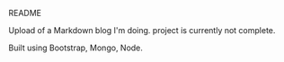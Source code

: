 README

Upload of a Markdown blog I'm doing.  project is currently not complete.

Built using Bootstrap, Mongo, Node.
